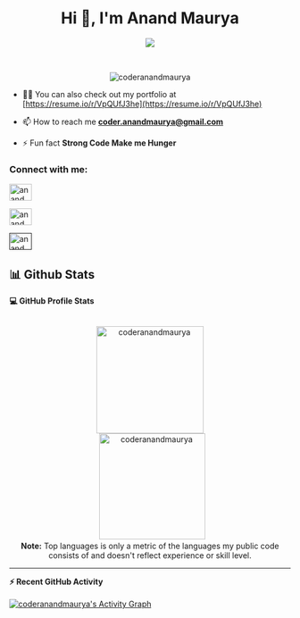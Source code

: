 <h1 align="center">Hi 👋, I'm Anand Maurya</h1>
<p align="center">
  <a href="https://github.com/DenverCoder1/readme-typing-svg"><img src="https://readme-typing-svg.herokuapp.com?lines=Computer+Science+Student;Competitive+Programmer;Always%20learning%20new%20things&center=true&width=500&height=50"></a>
</p>


<br>

<p align="center"> 
	<img src="https://komarev.com/ghpvc/?username=coderanandmaurya&label=Profile%20views&color=0e75b6&style=plastic" alt="coderanandmaurya" /> 
</p>


- 👨‍💻 You can also check out my portfolio at [https://resume.io/r/VpQUfJ3he](https://resume.io/r/VpQUfJ3he)

- 📫 How to reach me **coder.anandmaurya@gmail.com**

- ⚡ Fun fact **Strong Code Make me Hunger**

<h3 align="left">Connect with me:</h3>

<p align="left">
  
<a href="https://www.linkedin.com/in/anand-maurya-a05476202/" target="blank"><img align="center" src="https://cdn.jsdelivr.net/npm/simple-icons@3.0.1/icons/linkedin.svg" alt="anand_maurya" height="30" width="40" /></a>
  
<a href="https://www.instagram.com/musketeer_yang/?hl=en" target="blank"><img align="center" src="https://cdn.jsdelivr.net/npm/simple-icons@3.0.1/icons/instagram.svg" alt="anand_maurya" height="30" width="40" /></a>
  
<a href="  " target="blank"><img align="center" src="https://cdn.jsdelivr.net/npm/simple-icons@3.0.1/icons/youtube.svg" alt="anand_maurya" height="30" width="40" /></a>
</p>



## 📊 Github Stats



  <summary><b>💻 GitHub Profile Stats</b></summary>
  <br/>
  <p align="center">
    <a href="https://github.com/coderanandmaurya/github-readme-stats"><img alt="coderanandmaurya" src="https://github-readme-stats.vercel.app/api?username=coderanandmaurya&show_icons=true&count_private=true&theme=algolia" height="192px"/></a>
<br/>
  &nbsp;
	  <img src="https://github-readme-stats.vercel.app/api/top-langs?username=coderanandmaurya&langs_count=10&show_icons=true&locale=en&layout=compact&theme=algolia" alt="coderanandmaurya" height="190px"/>
  <br/>
  <b>Note:</b> Top languages is only a metric of the languages my public code consists of and doesn't reflect experience or skill level.
  </p>

----

  <summary><b>⚡ Recent GitHub Activity</b></summary>
  <br/>
   <a href="https://github.com/coderanandmaurya"><img alt="coderanandmaurya's Activity Graph" src="https://activity-graph.herokuapp.com/graph?username=coderanandmaurya&custom_title=coderanandmaurya's%20Contribution%20Graph&theme=react-dark" /></a>
  <br/>


<br/>
